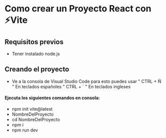 # Como crear un Proyecto React con ⚡Vite

## Requisitos previos

* Tener instalado node.js

## Creando el proyecto

* Ve a la consola de Visual Studio Code
para esto puedes usar " CTRL + Ñ " En teclados españoles " CTRL + ` " En teclados ingleses

#### Ejecuta los siguientes comandos en consola:

* npm init vite@latest
* NombreDelProyecto
* cd NombreDelProyecto
* npm i
* npm run dev
